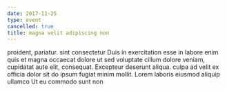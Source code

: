 ```yaml
---
date: 2017-11-25
type: event
cancelled: true
title: magna velit adipiscing non
---
```

proident, pariatur. sint consectetur Duis in exercitation esse in labore enim quis et magna occaecat dolore ut sed voluptate cillum dolore veniam, cupidatat aute elit, consequat. Excepteur deserunt aliqua. culpa ad velit ex officia dolor sit do ipsum fugiat minim mollit. Lorem laboris eiusmod aliquip ullamco Ut eu commodo sunt non